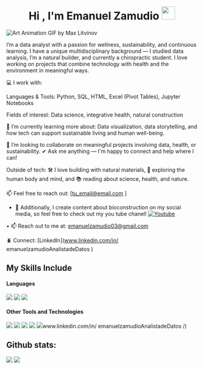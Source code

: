 <h1 align="center"><b>Hi , I'm Emanuel Zamudio </b><img src="https://media.giphy.com/media/hvRJCLFzcasrR4ia7z/giphy.gif" width="35"></h1>



![Art Animation GIF by Max Litvinov](https://github.com/user-attachments/assets/1f310ba8-fb3c-4946-9091-712ceb3d2dd0)

I’m a data analyst with a passion for wellness, sustainability, and continuous learning. I have a unique multidisciplinary background — I studied data analysis, I’m a natural builder, and currently a chiropractic student. I love working on projects that combine technology with health and the environment in meaningful ways.

💻 I work with:

Languages & Tools: Python, SQL, HTML, Excel (Pivot Tables), Jupyter Notebooks

Fields of interest: Data science, integrative health, natural construction

🌱 I’m currently learning more about:
Data visualization, data storytelling, and how tech can support sustainable living and human well-being.

👯 I’m looking to collaborate on meaningful projects involving data, health, or sustainability.
✔ Ask me anything — I'm happy to connect and help where I can!

Outside of tech:
🛠 I love building with natural materials,
🧠 exploring the human body and mind, and
📚 reading about science, health, and nature.

📫 Feel free to reach out: [tu_email@email.com
]
- 👾 Additionally, I create content about bioconstruction on my social media, so feel free to check out my you tube chanel!
<a href="https://www.youtube.com/@Just_another-i8k
">
  <img src="https://img.shields.io/badge/YouTube-%23FF0000.svg?style=for-the-badge&logo=YouTube&logoColor=white" alt="Youtube">
</a>
  •  📫 Reach out to me at: <a href="emanuelzamudio03@gmail.com">emanuelzamudio03@gmail.com</a>


🪲 Connect: [LinkedIn](www.linkedin.com/in/
emanuelzamudioAnalistadeDatos
)<br/>

## My Skills Include

<h4> Languages </h4>
<span> 
  <img src="https://img.shields.io/badge/HTML5-E34F26?style=for-the-badge&logo=html5&logoColor=white">
  <img src="https://img.shields.io/badge/JavaScript-F7DF1E?style=for-the-badge&logo=javascript&logoColor=black">
  <img src="https://img.shields.io/badge/python-3670A0?style=for-the-badge&logo=python&logoColor=ffdd54">

</span>


<h4> Other Tools and Technologies </h4>
<span>
  <img src="https://img.shields.io/badge/Git-F05032?style=for-the-badge&logo=git&logoColor=white">
  <img src="https://img.shields.io/badge/MySQL-00000F?style=for-the-badge&logo=mysql&logoColor=white">
  <img src="https://img.shields.io/badge/chatGPT-74aa9c?style=for-the-badge&logo=openai&logoColor=white">
  <img src="https://img.shields.io/badge/Tableau-74aa9c?style=for-the-badge&logo=Tableau&logoColor=white">
  <img src="https://img.shields.io/badge/Tor-7D4698?style=for-the-badge&logo=Tor-Browser&logoColor=white)
  
  [![LinkedIn](www.linkedin.com/in/
emanuelzamudioAnalistadeDatos
/)

<h2>Github stats:</h2> 

[![](https://github-readme-stats.vercel.app/api?username=EmanuelAnalyst&show_icons=true&theme=tokyonight&hide_border=true&locale=en)](https://github.com/valentinawerle)
[![](https://github-readme-streak-stats.herokuapp.com/?user=EmanuelAnalyst&theme=material-palenight)](https://github.com/valentinawerle)
</div>





